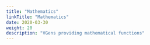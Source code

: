 ```yaml
---
title: "Mathematics"
linkTitle: "Mathematics"
date: 2020-03-30
weight: 20
description: "VGens providing mathematical functions"
---
```


